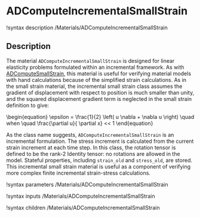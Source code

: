 # ADComputeIncrementalSmallStrain

!syntax description /Materials/ADComputeIncrementalSmallStrain<RESIDUAL>

## Description

The material `ADComputeIncrementalSmallStrain` is designed for linear elasticity
problems formulated within an incremental framework.  As with
[ADComputeSmallStrain](/ADComputeSmallStrain.md), this material is useful for
verifying material models with hand calculations because of the simplified
strain calculations.  As in the small strain material, the incremental small
strain class assumes the gradient of displacement with respect to position is
much smaller than unity, and the squared displacement gradient term is neglected
in the small strain definition to give:

\begin{equation}
\epsilon = \frac{1}{2} \left( u \nabla + \nabla u \right) \quad when \quad \frac{\partial u}{ \partial x} << 1
\end{equation}

As the class name suggests, `ADComputeIncrementalSmallStrain` is an incremental
formulation.  The stress increment is calculated from the current strain
increment at each time step.  In this class, the rotation tensor is defined to
be the rank-2 Identity tensor: no rotations are allowed in the model. Stateful
properties, including `strain_old` and `stress_old`, are stored. This
incremental small strain material is useful as a component of verifying more
complex finite incremental strain-stress calculations.

!syntax parameters /Materials/ADComputeIncrementalSmallStrain<RESIDUAL>

!syntax inputs /Materials/ADComputeIncrementalSmallStrain<RESIDUAL>

!syntax children /Materials/ADComputeIncrementalSmallStrain<RESIDUAL>

